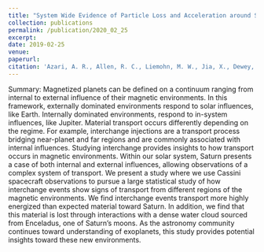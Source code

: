 ```yaml
---
title: "System Wide Evidence of Particle Loss and Acceleration around Saturn, under review"
collection: publications
permalink: /publication/2020_02_25
excerpt: 
date: 2019-02-25
venue:
paperurl:
citation: 'Azari, A. R., Allen, R. C., Liemohn, M. W., Jia, X., Dewey, R. M., Mitchell, D. G., Paranicas, C., and N. Sergis (2020). &quot;System Wide Evidence of Particle Loss and Acceleration around Saturn&quot;<i>Under review</i>'
---
```


Summary: Magnetized planets can be defined on a continuum ranging from internal to external influence of their magnetic environments. In this framework, externally dominated environments respond to solar influences, like Earth. Internally dominated environments, respond to in-system influences, like Jupiter. Material transport occurs differently depending on the regime. For example, interchange injections are a transport process bridging near-planet and far regions and are commonly associated with internal influences. Studying interchange provides insights to how transport occurs in magnetic environments. Within our solar system, Saturn presents a case of both internal and external influences, allowing observations of a complex system of transport. We present a study where we use Cassini spacecraft observations to pursue a large statistical study of how interchange events show signs of transport from different regions of the magnetic environments. We find interchange events transport more highly energized than expected material toward Saturn. In addition, we find that this material is lost through interactions with a dense water cloud sourced from Enceladus, one of Saturn’s moons. As the astronomy community continues toward understanding of exoplanets, this study provides potential insights toward these new environments.


<!--- Recommended citation: 'Azari, A. R., Allen, R. C., Liemohn, M. W., Jia, X., Dewey, R. M., Mitchell, D. G., Paranicas, C., and N. Sergis (2020, Submitted). &quot;System Wide Evidence of Particle Loss and Acceleration around Saturn&quot;<i>AGU Advances</i> --->
